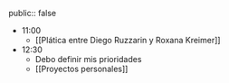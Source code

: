 public:: false

- 11:00
	- [[Plática entre Diego Ruzzarin y Roxana Kreimer]]
- 12:30
	- Debo definir mis prioridades
	- [[Proyectos personales]]